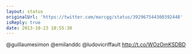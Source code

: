 ```yaml
---
layout: status
originalUrl: 'https://twitter.com/marcgg/status/392967544300392448'
isReply: true
date: 2013-10-23 10:55:38
---
```


@guillaumesimon @emilanddc @ludovicriffault http://t.co/WOzOmKSDBD
